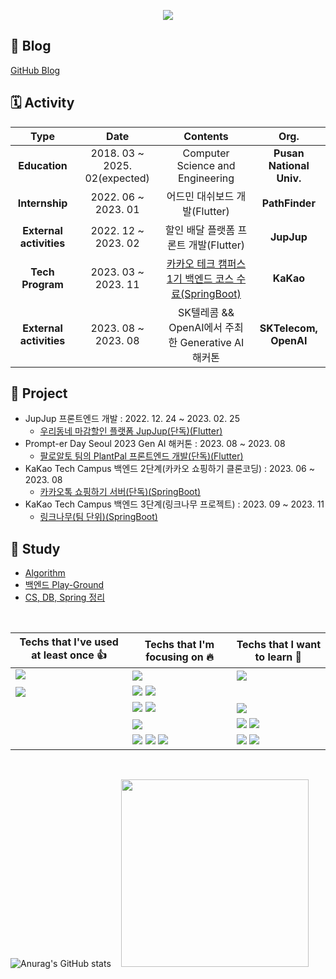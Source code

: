 <p align="center"><img src="https://capsule-render.vercel.app/api?type=waving&color=auto&height=200&section=header&text=jhy0285%20Github&fontSize=90"/></p>


## 📝 Blog
[GitHub Blog](https://jhy0285.github.io/)

## 🗓️ Activity 
| **Type** | **Date** | **Contents** | **Org.** |
|:--------:|:--------:|:--------:|:--------:|
| **Education** | 2018. 03 ~ 2025. 02(expected) | Computer Science and Engineering | **Pusan National Univ.** |
| **Internship** | 2022. 06 ~ 2023. 01 | 어드민 대쉬보드 개발(Flutter)| **PathFinder** |
| **External activities** | 2022. 12 ~ 2023. 02 | 할인 배달 플랫폼 프론트 개발(Flutter) | **JupJup** |
| **Tech Program** | 2023. 03 ~ 2023. 11 | [카카오 테크 캠퍼스 1기 백엔드 코스 수료(SpringBoot)](https://github.com/jhy0285/certificate/blob/main/%EC%B9%B4%EC%B9%B4%EC%98%A4%ED%85%8C%ED%81%AC%EC%BA%A0%ED%8D%BC%EC%8A%A4_%EC%88%98%EB%A3%8C%EC%A6%9D_%EC%A1%B0%EC%98%81%EC%A7%84.pdf) | **KaKao** |
| **External activities** | 2023. 08 ~ 2023. 08 | SK텔레콤 && OpenAI에서 주최한 Generative AI 해커톤| **SKTelecom, OpenAI** |

## 📂 Project

-  JupJup 프론트엔드 개발 : 2022. 12. 24 ~ 2023. 02. 25
    -  [우리동네 마감할인 플랫폼 JupJup(단독)(Flutter)](https://github.com/jhy0285/flutter_jupjup)
- Prompt-er Day Seoul 2023 Gen AI 해커톤 : 2023. 08 ~ 2023. 08
  - [팔로알토 팀의 PlantPal 프론트엔드 개발(단독)(Flutter)](https://github.com/jhy0285/Prompter-day-seoul-2023)
- KaKao Tech Campus 백엔드 2단계(카카오 쇼핑하기 클론코딩)  : 2023. 06 ~ 2023. 08
  - [카카오톡 쇼핑하기 서버(단독)(SpringBoot)](https://github.com/jhy0285/kakao-tech-campus-step2-backend)
- KaKao Tech Campus 백엔드 3단계(링크나무 프로젝트)  : 2023. 09 ~ 2023. 11
  - [링크나무(팀 단위)(SpringBoot)](https://github.com/jhy0285/Team9_BE)

## 📓 Study
- [Algorithm](https://github.com/jhy0285/Algorithm)
- [백엔드 Play-Ground](https://github.com/jhy0285/springboot-playground) 
- [CS, DB, Spring 정리](https://github.com/jhy0285/CS-ALL-IN-ONE) 

<br>

|Techs that I've used at least once 👍|Techs that I'm focusing on 🔥| Techs that I want to learn 🌈|
|---|---|---|
|<img src="https://img.shields.io/badge/React-38B6FF?style=flat-square&logo=React&logoColor=white"/>&nbsp;|<img src="https://img.shields.io/badge/Flutter-CDF7F9?style=flat-square&logo=Flutter&logoColor=white"/>|<img src="https://img.shields.io/badge/Rust-7B2828?style=flat-square&logo=Rust&logoColor=white"/>|
|<img src="https://img.shields.io/badge/FastApi-120f0f?style=flat-square&logo=FastApi&logoColor=white"/>|<img src="https://img.shields.io/badge/Spring-6DB33F?style=flat-square&logo=Spring&logoColor=white"/>&nbsp;<img src="https://img.shields.io/badge/SpringBoot-6aa84f?style=flat-square&logo=SpringBoot&logoColor=white"/>
||<img src="https://img.shields.io/badge/MySQL-4479A1?style=flat-square&logo=MySQL&logoColor=white"/>&nbsp;<img src="https://img.shields.io/badge/MongoDB-47A248?style=flat-square&logo=MongoDB&logoColor=white"/>|<img src="https://img.shields.io/badge/Elasticsearch-005571?style=flat-square&logo=elasticsearch&logoColor=white"/>|
||<img src="https://img.shields.io/badge/Docker-2496ED?style=flat-square&logo=Docker&logoColor=white"/>|<img src="https://img.shields.io/badge/Kubernetes-326CE5?style=flat-square&logo=Kubernetes&logoColor=white"/>&nbsp;<img src="https://img.shields.io/badge/Jenkins-D24939?style=flat-square&logo=Jenkins&logoColor=white"/>|
||<img src="https://img.shields.io/badge/Redis-DC382D?style=flat-square&logo=Redis&logoColor=white"/>&nbsp;<img src="https://img.shields.io/badge/Apache%20Kafka-231F20?style=flat-square&logo=Apache%20Kafka&logoColor=white"/>&nbsp;<img src="https://img.shields.io/badge/JUnit5-25A162?style=flat-square&logo=Junit5&logoColor=white"/>|<img src="https://img.shields.io/badge/Prometheus-E6522C?style=flat-square&logo=Prometheus&logoColor=white"/>&nbsp;<img src="https://img.shields.io/badge/Grafana-F46800?style=flat-square&logo=Grafana&logoColor=white"/>|

<br>

 

![Anurag's GitHub stats](https://github-readme-stats-git-masterrstaa-rickstaa.vercel.app/api?username=jhy0285&&show_icons=true&theme=dark)&nbsp; &nbsp;  <img src="https://github-readme-stats.vercel.app/api/top-langs/?username=jhy0285&layout=compact" width=300>


